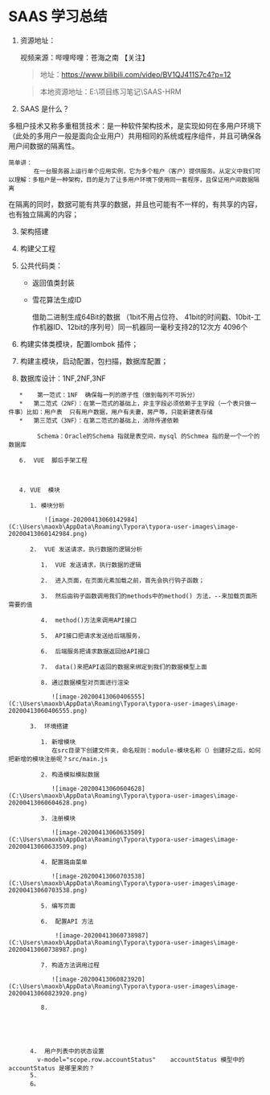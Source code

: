 # SAAS 学习总结

1. 资源地址：

   视频来源：哔哩哔哩：苍海之南 【关注】

   >  地址：https://www.bilibili.com/video/BV1QJ411S7c4?p=12

   > 本地资源地址：E:\项目练习笔记\SAAS-HRM

2.  SAAS  是什么？

   ​       多租户技术又称多重租赁技术：是一种软件架构技术，是实现如何在多用户环境下（此处的多用户一般是面向企业用户）共用相同的系统或程序组件，并且可确保各用户间数据的隔离性。  

    简单讲：
           在一台服务器上运行单个应用实例，它为多个租户（客户）提供服务。从定义中我们可以理解：多租户是一种架构，目的是为了让多用户环境下使用同一套程序，且保证用户间数据隔离  

   ​       在隔离的同时，数据可能有共享的数据，并且也可能有不一样的，有共享的内容，也有独立隔离的内容；

3.  架构搭建

   1. 构建父工程

   2. 公共代码类：

       * 返回值类封装

       * 雪花算法生成ID

         借助二进制生成64Bit的数据 （1bit不用占位符、 41bit的时间戳、10bit-工作机器ID、12bit的序列号）同一机器同一毫秒支持2的12次方 4096个

   3.   构建实体类模块，配置lombok 插件；

   4.   构建主模块，启动配置，包扫描，数据库配置；

   5.    数据库设计：1NF,2NF,3NF

       *    第一范式：1NF  确保每一列的原子性（做到每列不可拆分）  
       *   第二范式（2NF）：在第一范式的基础上，非主字段必须依赖于主字段（一个表只做一件事）比如：用户表  只有用户数据，用户有夫妻，房产等，只能新建表存储  
       *   第三范式（3NF）：在第二范式的基础上，消除传递依赖  

       ​     Schema：Oracle的Schema 指就是表空间，mysql 的Schmea 指的是一个一个的数据库

       6.  VUE  脚后手架工程

          

       4. VUE  模块
       
          1. 模块分析
       
              ![image-20200413060142984](C:\Users\maoxb\AppData\Roaming\Typora\typora-user-images\image-20200413060142984.png)
       
          2.  VUE 发送请求，执行数据的逻辑分析
       
             1.  VUE 发送请求，执行数据的逻辑
       
             2.  进入页面，在页面元素加载之前，首先会执行钩子函数；
       
             3.  然后由钩子函数调用我们的methods中的method() 方法，--来加载页面所需要的值
       
             4.  method()方法来调用API接口
       
             5.  API接口把请求发送给后端服务，
       
             6.  后端服务把请求数据返回给API接口
       
             7.  data()来把API返回的数据来绑定到我们的数据模型上面
       
             8. 通过数据模型对页面进行渲染
       
                ![image-20200413060406555](C:\Users\maoxb\AppData\Roaming\Typora\typora-user-images\image-20200413060406555.png)
       
          3.  环境搭建
       
             1. 新增模块
                在src目录下创建文件夹，命名规则：module-模块名称（）创建好之后，如何把新增的模块注册呢？src/main.js 
       
             2. 构造模拟模拟数据
       
                ![image-20200413060604628](C:\Users\maoxb\AppData\Roaming\Typora\typora-user-images\image-20200413060604628.png)
       
             3. 注册模块
       
                ![image-20200413060633509](C:\Users\maoxb\AppData\Roaming\Typora\typora-user-images\image-20200413060633509.png)
       
             4. 配置路由菜单
       
                ![image-20200413060703538](C:\Users\maoxb\AppData\Roaming\Typora\typora-user-images\image-20200413060703538.png)
       
             5. 编写页面
       
             6.  配置API 方法
       
                 ![image-20200413060738987](C:\Users\maoxb\AppData\Roaming\Typora\typora-user-images\image-20200413060738987.png)
       
             7. 构造方法调用过程
       
                ![image-20200413060823920](C:\Users\maoxb\AppData\Roaming\Typora\typora-user-images\image-20200413060823920.png)
       
             8. 
       
                
       
                
       
          4.  用户列表中的状态设置
            v-model="scope.row.accountStatus"    accountStatus 模型中的accountStatus 是哪里来的？
          5. 
          6。
       
       

​              

 